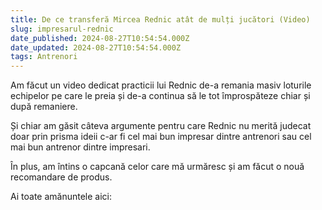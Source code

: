 ```yaml
---
title: De ce transferă Mircea Rednic atât de mulți jucători (Video)
slug: impresarul-rednic
date_published: 2024-08-27T10:54:54.000Z
date_updated: 2024-08-27T10:54:54.000Z
tags: Antrenori
---
```


Am făcut un video dedicat practicii lui Rednic de-a remania masiv loturile echipelor pe care le preia și de-a continua să le tot împrospăteze chiar și după remaniere.

Și chiar am găsit câteva argumente pentru care Rednic nu merită judecat doar prin prisma ideii c-ar fi cel mai bun impresar dintre antrenori sau cel mai bun antrenor dintre impresari.

În plus, am întins o capcană celor care mă urmăresc și am făcut o nouă recomandare de produs.

Ai toate amănuntele aici:
